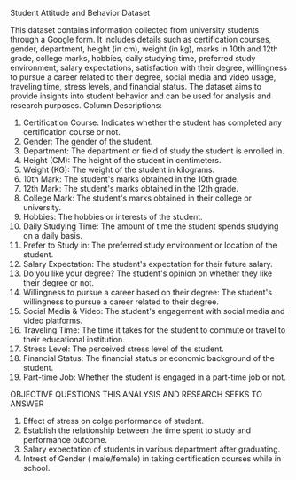 Student Attitude and Behavior Dataset

This dataset contains information collected from university students through a Google form. It includes details such as certification courses, gender, department, height (in cm), weight (in kg), marks in 10th and 12th grade, college marks, hobbies, daily studying time, preferred study environment, salary expectations, satisfaction with their degree, willingness to pursue a career related to their degree, social media and video usage, traveling time, stress levels, and financial status. The dataset aims to provide insights into student behavior and can be used for analysis and research purposes.
Column Descriptions:
1.	Certification Course: Indicates whether the student has completed any certification course or not. 
2.	Gender: The gender of the student. 
3.	Department: The department or field of study the student is enrolled in. 
4.	Height (CM): The height of the student in centimeters. 
5.	Weight (KG): The weight of the student in kilograms. 
6.	10th Mark: The student's marks obtained in the 10th grade.
7.	12th Mark: The student's marks obtained in the 12th grade.
8.	College Mark: The student's marks obtained in their college or university.
9.	Hobbies: The hobbies or interests of the student.
10.	Daily Studying Time: The amount of time the student spends studying on a daily basis.
11.	Prefer to Study in: The preferred study environment or location of the student.
12.	Salary Expectation: The student's expectation for their future salary.
13.	Do you like your degree? The student's opinion on whether they like their degree or not.
14.	Willingness to pursue a career based on their degree: The student's willingness to pursue a career related to their degree.
15.	Social Media & Video: The student's engagement with social media and video platforms.
16.	Traveling Time: The time it takes for the student to commute or travel to their educational institution.
17.	Stress Level: The perceived stress level of the student.
18.	Financial Status: The financial status or economic background of the student.
19.	Part-time Job: Whether the student is engaged in a part-time job or not.


OBJECTIVE QUESTIONS THIS ANALYSIS AND RESEARCH SEEKS TO ANSWER
1. Effect of stress on colge performance of student.
2. Establish the relationship between the time spent to study and performance outcome.
3. Salary expectation of students in various department after graduating.
4. Intrest of Gender ( male/female) in taking certification courses while in school.
